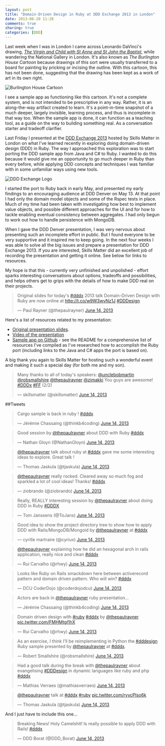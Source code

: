 ```yaml
---
layout: post
title: "Domain-Driven Design in Ruby at DDD Exchange 2013 in London"
date: 2013-06-20 11:28
comments: true
sharing: true
categories: [DDD]
---
```


Last week when I was in London I came across Leonardo DaVinci's drawing, [_The Virgin and Child with St Anne and St John the Baptist_](http://en.wikipedia.org/wiki/The_Virgin_and_Child_with_St_Anne_and_St_John_the_Baptist), while wandering the National Gallery in London. It's also known as _The Burlington House Cartoon_ because drawings of this sort were usually transferred to a board for painting by pricking or incising the outline. With this cartoon, this has not been done, suggesting that the drawing has been kept as a work of art in its own right.

![Burlington House Cartoon](http://upload.wikimedia.org/wikipedia/commons/thumb/d/d7/Leonardo_-_St._Anne_cartoon-alternative-downsampled.jpg/178px-Leonardo_-_St._Anne_cartoon-alternative-downsampled.jpg)

I see a sample app as functioning like this cartoon. It's not a complete system, and is not intended to be prescriptive in any way. Rather, it is an along-the-way artifact created to learn. It's a point-in-time snapshot of a much deeper, largely invisible, learning process, and thus is incomplete in that way too. When the sample app is done, it can function as a teaching tool, as a guide on the way to building something real. As a conversation starter and tradeoff clarifier.

Last Friday I presented at the [DDD Exchange 2013](http://skillsmatter.com/event/design-architecture/dddx-2013) hosted by Skills Matter in London on what I've learned recently in exploring doing domain-driven design (DDD) in Ruby. The way I approached this exploration was to start porting the DDD sample app from Java and C# to Ruby. I wanted to do this because it would give me an opportunity to go much deeper in Ruby than every before, while applying DDD concepts and techniques I was familiar with in some unfamiliar ways using new tools.

![DDD Exchange Logo](http://skillsmatter.com/custom/images/dddx-670x180px.gif)

I started the port to Ruby back in early May, and presented my early findings to an encouraging audience at DDD Denver on May 13. At that point I had only the domain model objects and some of the Rspec tests in place. Much of my time had been taken with investigating how best to implement value objects, and possible different approaches for the UI and for how to tackle enabling eventual consistency between aggregates. I had only begun to work out how to handle persistence with MongoDB.

When I gave the DDD Denver presentation, I was very nervous about presenting such an incomplete effort in public. But I found everyone to be very supportive and it inspired me to keep going. In the next four weeks I was able to solve all the big issues and prepare a presentation for DDD Exchange 2013. If you are interested, Skills Matter did an excellent job of recording the presentation and getting it online. See below for links to resources.

My hope is that this - currently very unfinished and unpolished - effort sparks interesting conversations about options, tradeoffs and possibilities, and helps others get to grips with the details of how to make DDD real on their projects.

<blockquote class="twitter-tweet" data-partner="tweetdeck"><p>Original slides for today&#39;s <a href="https://twitter.com/search?q=%23dddx&amp;src=hash">#dddx</a> 2013 talk Domain-Driven Design with Ruby are now online at <a href="http://virtual-genius.com/presentations/ddd_with_ruby_20130614">http://t.co/w9W3wvNz1J</a> <a href="https://twitter.com/search?q=%23DDDesign&amp;src=hash">#DDDesign</a></p>&mdash; Paul Rayner (@thepaulrayner) <a href="https://twitter.com/thepaulrayner/statuses/345538141706412032">June 14, 2013</a></blockquote>
<script async src="//platform.twitter.com/widgets.js" charset="utf-8"></script>

Here's a list of resources related to my presentation:

* [Original presentation slides](http://virtual-genius.com/presentations/ddd_with_ruby_20130614.html).
* [Video of the presentation](http://skillsmatter.com/podcast/design-architecture/paul-rayner/mh-7679)
* [Sample app on Github](https://github.com/paulrayner/ddd_sample_app_ruby) - see the README for a comprehensive list of resources I've compiled as I've researched how to accomplish the Ruby port (including links to the Java and C# apps the port is based on).

A big thank you again to Skills Matter for hosting such a wonderful event and making it such a special day (for both me and my son).

<blockquote class="twitter-tweet" data-partner="tweetdeck"><p>Many thanks to all of today&#39;s speakers: <a href="https://twitter.com/unclebobmartin">@unclebobmartin</a> <a href="https://twitter.com/robsmallshire">@robsmallshire</a> <a href="https://twitter.com/thepaulrayner">@thepaulrayner</a> <a href="https://twitter.com/zimakki">@zimakki</a> You guys are awesome! <a href="https://twitter.com/search?q=%23DDDx&amp;src=hash">#DDDx</a> <a href="https://twitter.com/search?q=%23FF&amp;src=hash">#FF</a> (2/2)</p>&mdash; skillsmatter (@skillsmatter) <a href="https://twitter.com/skillsmatter/statuses/345596880899682304">June 14, 2013</a></blockquote>
<script async src="//platform.twitter.com/widgets.js" charset="utf-8"></script>

##Tweets

<blockquote class="twitter-tweet" data-partner="tweetdeck"><p>Cargo sample is back in ruby ! <a href="https://twitter.com/search?q=%23dddx&amp;src=hash">#dddx</a></p>&mdash; Jérémie Chassaing (@thinkb4coding) <a href="https://twitter.com/thinkb4coding/statuses/345489374517006336">June 14, 2013</a></blockquote>
<script async src="//platform.twitter.com/widgets.js" charset="utf-8"></script>

<blockquote class="twitter-tweet" data-partner="tweetdeck"><p>Good session by <a href="https://twitter.com/thepaulrayner">@thepaulrayner</a> about DDD with Ruby <a href="https://twitter.com/search?q=%23dddx&amp;src=hash">#dddx</a></p>&mdash; Nathan Gloyn (@NathanGloyn) <a href="https://twitter.com/NathanGloyn/statuses/345499135933308928">June 14, 2013</a></blockquote>
<script async src="//platform.twitter.com/widgets.js" charset="utf-8"></script>

<blockquote class="twitter-tweet" data-partner="tweetdeck"><p><a href="https://twitter.com/thepaulrayner">@thepaulrayner</a> talk about ruby at <a href="https://twitter.com/search?q=%23dddx&amp;src=hash">#dddx</a> gave me some interesting ideas to explore. Great talk !</p>&mdash; Thomas Jaskula (@tjaskula) <a href="https://twitter.com/tjaskula/statuses/345497941353570305">June 14, 2013</a></blockquote>
<script async src="//platform.twitter.com/widgets.js" charset="utf-8"></script>

<blockquote class="twitter-tweet" data-partner="tweetdeck"><p><a href="https://twitter.com/thepaulrayner">@thepaulrayner</a> really rocked. Cleared away so much fog and sparkled a lot of cool ideas! Thanks! <a href="https://twitter.com/search?q=%23dddx&amp;src=hash">#dddx</a></p>&mdash; ziobrando (@ziobrando) <a href="https://twitter.com/ziobrando/statuses/345497521143029760">June 14, 2013</a></blockquote>
<script async src="//platform.twitter.com/widgets.js" charset="utf-8"></script>


<blockquote class="twitter-tweet" data-partner="tweetdeck"><p>Really, REALLY interesting session by <a href="https://twitter.com/thepaulrayner">@thepaulrayner</a> about doing DDD in Ruby <a href="https://twitter.com/search?q=%23DDDX&amp;src=hash">#DDDX</a></p>&mdash; Tom Janssens (@ToJans) <a href="https://twitter.com/ToJans/statuses/345492748020887552">June 14, 2013</a></blockquote>
<script async src="//platform.twitter.com/widgets.js" charset="utf-8"></script>

<blockquote class="twitter-tweet" data-partner="tweetdeck"><p>Good idea to show the project directory tree to show how to apply DDD with Rails/MongoDB/Mongoid by <a href="https://twitter.com/thepaulrayner">@thepaulrayner</a> at <a href="https://twitter.com/search?q=%23dddx&amp;src=hash">#dddx</a></p>&mdash; cyrille martraire (@cyriux) <a href="https://twitter.com/cyriux/statuses/345495156864200706">June 14, 2013</a></blockquote>
<script async src="//platform.twitter.com/widgets.js" charset="utf-8"></script>

<blockquote class="twitter-tweet" data-partner="tweetdeck"><p><a href="https://twitter.com/thepaulrayner">@thepaulrayner</a> explaining how he did an hexagonal arch in rails application, really nice and clean  <a href="https://twitter.com/search?q=%23dddx&amp;src=hash">#dddx</a></p>&mdash; Rui Carvalho (@rhwy) <a href="https://twitter.com/rhwy/statuses/345494558446063616">June 14, 2013</a></blockquote>
<script async src="//platform.twitter.com/widgets.js" charset="utf-8"></script>

<blockquote class="twitter-tweet" data-partner="tweetdeck"><p>Looks like Ruby on Rails smackdown here between activerecord pattern and domain driven pattern. Who will win? <a href="https://twitter.com/search?q=%23dddx&amp;src=hash">#dddx</a></p>&mdash; DCU CoderDojo (@coderdojodcu) <a href="https://twitter.com/coderdojodcu/statuses/345496157423812608">June 14, 2013</a></blockquote>
<script async src="//platform.twitter.com/widgets.js" charset="utf-8"></script>

<blockquote class="twitter-tweet" data-partner="tweetdeck"><p>Actors are back in <a href="https://twitter.com/thepaulrayner">@thepaulrayner</a> ruby presentation...</p>&mdash; Jérémie Chassaing (@thinkb4coding) <a href="https://twitter.com/thinkb4coding/statuses/345495764119732224">June 14, 2013</a></blockquote>
<script async src="//platform.twitter.com/widgets.js" charset="utf-8"></script>

<blockquote class="twitter-tweet" data-partner="tweetdeck"><p>Domain driven design with <a href="https://twitter.com/search?q=%23ruby&amp;src=hash">#ruby</a>  <a href="https://twitter.com/search?q=%23dddx&amp;src=hash">#dddx</a> by <a href="https://twitter.com/thepaulrayner">@thepaulrayner</a> <a href="http://t.co/FMHMtgI1hX">pic.twitter.com/FMHMtgI1hX</a></p>&mdash; Rui Carvalho (@rhwy) <a href="https://twitter.com/rhwy/statuses/345488522964238336">June 14, 2013</a></blockquote>
<script async src="//platform.twitter.com/widgets.js" charset="utf-8"></script>

<blockquote class="twitter-tweet" data-partner="tweetdeck"><p>As an exercise, I think I’ll be reimplementing in Python the <a href="https://twitter.com/search?q=%23dddesign&amp;src=hash">#dddesign</a> Ruby sample presented by <a href="https://twitter.com/thepaulrayner">@thepaulrayner</a> at <a href="https://twitter.com/search?q=%23dddx&amp;src=hash">#dddx</a>.</p>&mdash; Robert Smallshire (@robsmallshire) <a href="https://twitter.com/robsmallshire/statuses/345498791186673664">June 14, 2013</a></blockquote>
<script async src="//platform.twitter.com/widgets.js" charset="utf-8"></script>

<blockquote class="twitter-tweet" data-partner="tweetdeck"><p>Had a good talk during the break with <a href="https://twitter.com/thepaulrayner">@thepaulrayner</a> about evangelising <a href="https://twitter.com/search?q=%23DDDesign&amp;src=hash">#DDDesign</a> in dynamic languages like ruby and php  <a href="https://twitter.com/search?q=%23dddx&amp;src=hash">#dddx</a></p>&mdash; Mathias Verraes (@mathiasverraes) <a href="https://twitter.com/mathiasverraes/statuses/345578077138608128">June 14, 2013</a></blockquote>
<script async src="//platform.twitter.com/widgets.js" charset="utf-8"></script>

<blockquote class="twitter-tweet" data-partner="tweetdeck"><p><a href="https://twitter.com/thepaulrayner">@thepaulrayner</a> talk at <a href="https://twitter.com/search?q=%23dddx&amp;src=hash">#dddx</a> <a href="https://twitter.com/search?q=%23ruby&amp;src=hash">#ruby</a> <a href="http://t.co/ryycPIso6k">pic.twitter.com/ryycPIso6k</a></p>&mdash; Thomas Jaskula (@tjaskula) <a href="https://twitter.com/tjaskula/statuses/345489563344572416">June 14, 2013</a></blockquote>
<script async src="//platform.twitter.com/widgets.js" charset="utf-8"></script>

And I just have to include this one...

<blockquote class="twitter-tweet" data-partner="tweetdeck"><p>Breaking News! Holy Camelshit! Is really possible to apply DDD with Rails! <a href="https://twitter.com/search?q=%23dddx&amp;src=hash">#dddx</a></p>&mdash; DDD Borat (@DDD_Borat) <a href="https://twitter.com/DDD_Borat/statuses/345497300921090048">June 14, 2013</a></blockquote>
<script async src="//platform.twitter.com/widgets.js" charset="utf-8"></script>